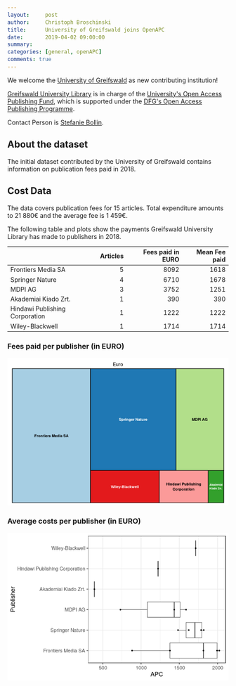 ```yaml
---
layout:     post
author:     Christoph Broschinski
title:      University of Greifswald joins OpenAPC
date:       2019-04-02 09:00:00
summary:    
categories: [general, openAPC]
comments: true
---
```





We welcome the [University of Greifswald](https://www.uni-greifswald.de/en/) as new contributing institution!

[Greifswald University Library](https://ub.uni-greifswald.de/en/library/) is in charge of the [University's Open Access Publishing Fund](https://ub.uni-greifswald.de/en/service/for-academics/open-access/finanzierung-von-publikationen/publication-fund/), which is supported under the [DFG's Open Access Publishing Programme](http://www.dfg.de/en/research_funding/programmes/infrastructure/lis/funding_opportunities/open_access/).

Contact Person is [Stefanie Bollin](mailto:ub_openaccess@uni-greifswald.de).

## About the dataset

The initial dataset contributed by the University of Greifswald contains information on publication fees paid in 2018. 

## Cost Data



The data covers publication fees for 15 articles. Total expenditure amounts to 21 880€ and the average fee is 1 459€.

The following table and plots show the payments Greifswald University Library has made to publishers in 2018.


|                               | Articles| Fees paid in EURO| Mean Fee paid|
|:------------------------------|--------:|-----------------:|-------------:|
|Frontiers Media SA             |        5|              8092|          1618|
|Springer Nature                |        4|              6710|          1678|
|MDPI AG                        |        3|              3752|          1251|
|Akademiai Kiado Zrt.           |        1|               390|           390|
|Hindawi Publishing Corporation |        1|              1222|          1222|
|Wiley-Blackwell                |        1|              1714|          1714|

### Fees paid per publisher (in EURO)

![plot of chunk tree_greifswald_2019_04_02_full](/figure/tree_greifswald_2019_04_02_full-1.png)

###  Average costs per publisher (in EURO)

![plot of chunk box_greifswald_2019_04_02_publisher_full](/figure/box_greifswald_2019_04_02_publisher_full-1.png)
